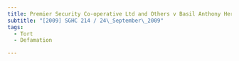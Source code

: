 ```yaml
---
title: Premier Security Co-operative Ltd and Others v Basil Anthony Herman
subtitle: "[2009] SGHC 214 / 24\_September\_2009"
tags:
  - Tort
  - Defamation

---
```


